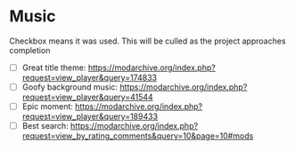 # Music

Checkbox means it was used. This will be culled as the project approaches completion

- [ ] Great title theme: https://modarchive.org/index.php?request=view_player&query=174833
- [ ] Goofy background music: https://modarchive.org/index.php?request=view_player&query=41544
- [ ] Epic moment: https://modarchive.org/index.php?request=view_player&query=189433
- [ ] Best search: https://modarchive.org/index.php?request=view_by_rating_comments&query=10&page=10#mods